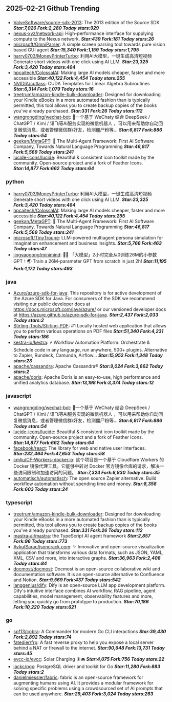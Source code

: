 ## 2025-02-21 Github Trending

### 
* [ValveSoftware/source-sdk-2013](https://github.com/ValveSoftware/source-sdk-2013): The 2013 edition of the Source SDK ***Star:7,026 Fork:2,280 Today stars:929***
* [nexus-xyz/network-api](https://github.com/nexus-xyz/network-api): High-performance interface for supplying compute to the Nexus network. ***Star:439 Fork:181 Today stars:26***
* [microsoft/OmniParser](https://github.com/microsoft/OmniParser): A simple screen parsing tool towards pure vision based GUI agent ***Star:15,340 Fork:1,159 Today stars:1,795***
* [harry0703/MoneyPrinterTurbo](https://github.com/harry0703/MoneyPrinterTurbo): 利用AI大模型，一键生成高清短视频 Generate short videos with one click using AI LLM. ***Star:23,325 Fork:3,420 Today stars:464***
* [hpcaitech/ColossalAI](https://github.com/hpcaitech/ColossalAI): Making large AI models cheaper, faster and more accessible ***Star:40,122 Fork:4,454 Today stars:255***
* [NVIDIA/cutlass](https://github.com/NVIDIA/cutlass): CUDA Templates for Linear Algebra Subroutines ***Star:6,314 Fork:1,079 Today stars:16***
* [treetrum/amazon-kindle-bulk-downloader](https://github.com/treetrum/amazon-kindle-bulk-downloader): Designed for downloading your Kindle eBooks in a more automated fashion than is typically permitted, this tool allows you to create backup copies of the books you've already purchased. ***Star:331 Fork:26 Today stars:112***
* [wangrongding/wechat-bot](https://github.com/wangrongding/wechat-bot): 🤖一个基于 WeChaty 结合 DeepSeek / ChatGPT / Kimi / 讯飞等Ai服务实现的微信机器人 ，可以用来帮助你自动回复微信消息，或者管理微信群/好友，检测僵尸粉等... ***Star:6,817 Fork:886 Today stars:54***
* [geekan/MetaGPT](https://github.com/geekan/MetaGPT): 🌟 The Multi-Agent Framework: First AI Software Company, Towards Natural Language Programming ***Star:46,817 Fork:5,569 Today stars:241***
* [lucide-icons/lucide](https://github.com/lucide-icons/lucide): Beautiful & consistent icon toolkit made by the community. Open-source project and a fork of Feather Icons. ***Star:14,877 Fork:662 Today stars:64***

### python
* [harry0703/MoneyPrinterTurbo](https://github.com/harry0703/MoneyPrinterTurbo): 利用AI大模型，一键生成高清短视频 Generate short videos with one click using AI LLM. ***Star:23,325 Fork:3,420 Today stars:464***
* [hpcaitech/ColossalAI](https://github.com/hpcaitech/ColossalAI): Making large AI models cheaper, faster and more accessible ***Star:40,122 Fork:4,454 Today stars:255***
* [geekan/MetaGPT](https://github.com/geekan/MetaGPT): 🌟 The Multi-Agent Framework: First AI Software Company, Towards Natural Language Programming ***Star:46,817 Fork:5,569 Today stars:241***
* [microsoft/TinyTroupe](https://github.com/microsoft/TinyTroupe): LLM-powered multiagent persona simulation for imagination enhancement and business insights. ***Star:5,766 Fork:463 Today stars:47***
* [jingyaogong/minimind](https://github.com/jingyaogong/minimind): 🚀🚀 「大模型」2小时完全从0训练26M的小参数GPT！🌏 Train a 26M-parameter GPT from scratch in just 2h! ***Star:11,195 Fork:1,172 Today stars:493***

### java
* [Azure/azure-sdk-for-java](https://github.com/Azure/azure-sdk-for-java): This repository is for active development of the Azure SDK for Java. For consumers of the SDK we recommend visiting our public developer docs at https://docs.microsoft.com/java/azure/ or our versioned developer docs at https://azure.github.io/azure-sdk-for-java. ***Star:2,437 Fork:2,033 Today stars:2***
* [Stirling-Tools/Stirling-PDF](https://github.com/Stirling-Tools/Stirling-PDF): #1 Locally hosted web application that allows you to perform various operations on PDF files ***Star:51,340 Fork:4,231 Today stars:186***
* [kestra-io/kestra](https://github.com/kestra-io/kestra): ⚡ Workflow Automation Platform. Orchestrate & Schedule code in any language, run anywhere, 500+ plugins. Alternative to Zapier, Rundeck, Camunda, Airflow... ***Star:15,952 Fork:1,348 Today stars:23***
* [apache/cassandra](https://github.com/apache/cassandra): Apache Cassandra® ***Star:9,024 Fork:3,662 Today stars:2***
* [apache/doris](https://github.com/apache/doris): Apache Doris is an easy-to-use, high performance and unified analytics database. ***Star:13,198 Fork:3,374 Today stars:12***

### javascript
* [wangrongding/wechat-bot](https://github.com/wangrongding/wechat-bot): 🤖一个基于 WeChaty 结合 DeepSeek / ChatGPT / Kimi / 讯飞等Ai服务实现的微信机器人 ，可以用来帮助你自动回复微信消息，或者管理微信群/好友，检测僵尸粉等... ***Star:6,817 Fork:886 Today stars:54***
* [lucide-icons/lucide](https://github.com/lucide-icons/lucide): Beautiful & consistent icon toolkit made by the community. Open-source project and a fork of Feather Icons. ***Star:14,877 Fork:662 Today stars:64***
* [facebook/react](https://github.com/facebook/react): The library for web and native user interfaces. ***Star:232,464 Fork:47,653 Today stars:58***
* [cmliu/CF-Workers-docker.io](https://github.com/cmliu/CF-Workers-docker.io): 这个项目是一个基于 Cloudflare Workers 的 Docker 镜像代理工具。它能够中转对 Docker 官方镜像仓库的请求，解决一些访问限制和加速访问的问题。 ***Star:7,324 Fork:8,830 Today stars:35***
* [automatisch/automatisch](https://github.com/automatisch/automatisch): The open source Zapier alternative. Build workflow automation without spending time and money. ***Star:8,358 Fork:603 Today stars:24***

### typescript
* [treetrum/amazon-kindle-bulk-downloader](https://github.com/treetrum/amazon-kindle-bulk-downloader): Designed for downloading your Kindle eBooks in a more automated fashion than is typically permitted, this tool allows you to create backup copies of the books you've already purchased. ***Star:331 Fork:26 Today stars:112***
* [mastra-ai/mastra](https://github.com/mastra-ai/mastra): the TypeScript AI agent framework ***Star:2,857 Fork:96 Today stars:773***
* [AykutSarac/jsoncrack.com](https://github.com/AykutSarac/jsoncrack.com): ✨ Innovative and open-source visualization application that transforms various data formats, such as JSON, YAML, XML, CSV and more, into interactive graphs. ***Star:36,963 Fork:2,408 Today stars:84***
* [docmost/docmost](https://github.com/docmost/docmost): Docmost is an open-source collaborative wiki and documentation software. It is an open-source alternative to Confluence and Notion. ***Star:9,569 Fork:437 Today stars:542***
* [langgenius/dify](https://github.com/langgenius/dify): Dify is an open-source LLM app development platform. Dify's intuitive interface combines AI workflow, RAG pipeline, agent capabilities, model management, observability features and more, letting you quickly go from prototype to production. ***Star:70,186 Fork:10,220 Today stars:621***

### go
* [spf13/cobra](https://github.com/spf13/cobra): A Commander for modern Go CLI interactions ***Star:39,430 Fork:2,892 Today stars:74***
* [fatedier/frp](https://github.com/fatedier/frp): A fast reverse proxy to help you expose a local server behind a NAT or firewall to the internet. ***Star:90,648 Fork:13,731 Today stars:45***
* [evcc-io/evcc](https://github.com/evcc-io/evcc): Solar Charging ☀️🚘 ***Star:4,075 Fork:756 Today stars:22***
* [jackc/pgx](https://github.com/jackc/pgx): PostgreSQL driver and toolkit for Go ***Star:11,280 Fork:883 Today stars:2***
* [danielmiessler/fabric](https://github.com/danielmiessler/fabric): fabric is an open-source framework for augmenting humans using AI. It provides a modular framework for solving specific problems using a crowdsourced set of AI prompts that can be used anywhere. ***Star:29,403 Fork:3,024 Today stars:263***
